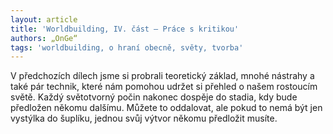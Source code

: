 ```yaml
---
layout: article
title: 'Worldbuilding, IV. část – Práce s kritikou'
authors: „OnGe“
tags: 'worldbuilding, o hraní obecně, světy, tvorba'
---
```


V předchozích dílech jsme si probrali teoretický
základ, mnohé nástrahy a také
pár technik, které nám pomohou udržet
si přehled o našem rostoucím světě. Každý
světotvorný počin nakonec dospěje do
stadia, kdy bude předložen někomu dalšímu.
Můžete to oddalovat, ale pokud to
nemá být jen vystýlka do šuplíku, jednou
svůj výtvor někomu předložit musíte.
